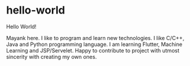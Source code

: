 # hello-world

Hello World!

Mayank here. I like to program and learn new technologies. I like C/C++, Java and Python programming language.
I am learning Flutter, Machine Learning and JSP/Servelet. 
Happy to contribute to project with utmost sincerity with creating my own ones.

